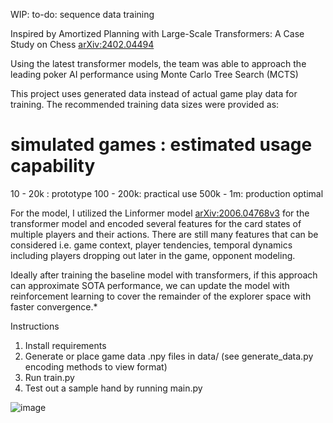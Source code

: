 WIP: to-do: sequence data training

Inspired by Amortized Planning with Large-Scale Transformers: A Case Study on Chess
[arXiv:2402.04494](https://arxiv.org/abs/2402.04494)

Using the latest transformer models, the team was able to approach the leading poker AI performance using Monte Carlo Tree Search (MCTS)

This project uses generated data instead of actual game play data for training. The recommended training data sizes were provided as:
# simulated games : estimated usage capability
10 - 20k : prototype
100 - 200k: practical use
500k - 1m: production optimal

For the model, I utilized the Linformer model [ arXiv:2006.04768v3](https://arxiv.org/abs/2006.04768) for the transformer model and encoded several features for the card states of multiple players and their actions. There are still many features that can be considered i.e. game context, player tendencies, temporal dynamics including players dropping out later in the game, opponent modeling.

Ideally after training the baseline model with transformers, if this approach can approximate SOTA performance, we can update the model with reinforcement learning to cover the remainder of the explorer space with faster convergence.* 

Instructions

1. Install requirements
2. Generate or place game data .npy files in data/ (see generate_data.py encoding methods to view format)
3. Run train.py
4. Test out a sample hand by running main.py

![image](https://github.com/user-attachments/assets/e7fc55c8-6c9e-422f-90f0-e4d06badd9a9)


